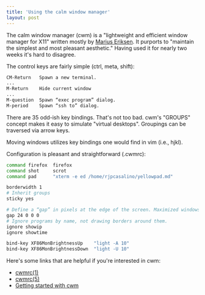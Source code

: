 ```yaml
---
title: 'Using the calm window manager'
layout: post
---
```


The calm window manager (cwm) is a "lightweight and efficient window manager for X11" written mostly by [Marius Eriksen](https://monkey.org/~marius/). It purports to "maintain the simplest and most pleasant aesthetic." Having used it for nearly two weeks it's hard to disagree. 

The control keys are fairly simple (ctrl, meta, shift):

```bash
CM-Return	Spawn a new terminal.
...
M-Return	Hide current window
...
M-question	Spawn “exec program” dialog.
M-period	Spawn “ssh to” dialog.
```

There are 35 odd-ish key bindings. That's not too bad. cwm's "GROUPS" concept makes it easy to simulate "virtual desktops". Groupings can be traversed via arrow keys. 

Moving windows utilizes key bindings one would find in vim (i.e., hjkl).

Configuration is pleasant and straightforward (.cwmrc):

```bash
command firefox  firefox
command shot	 scrot
command pad 	 "xterm -e ed /home/rjpcasalino/yellowpad.md"

borderwidth 1
# Inherit groups 
sticky yes

# Define a “gap” in pixels at the edge of the screen. Maximized windows will not overlap gap area.
gap 24 0 0 0
# Ignore programs by name, not drawing borders around them.
ignore showip 
ignore showtime

bind-key XF86MonBrightnessUp	"light -A 10"
bind-key XF86MonBrightnessDown	"light -U 10"
```

Here's some links that are helpful if you're interested in cwm:

* [cwmrc(1)](https://man.openbsd.org/cwm.1)
* [cwmrc(5)](https://man.openbsd.org/cwmrc.5)
* [Getting started with cwm](https://undeadly.org/cgi?action=article&sid=20090502141551)






